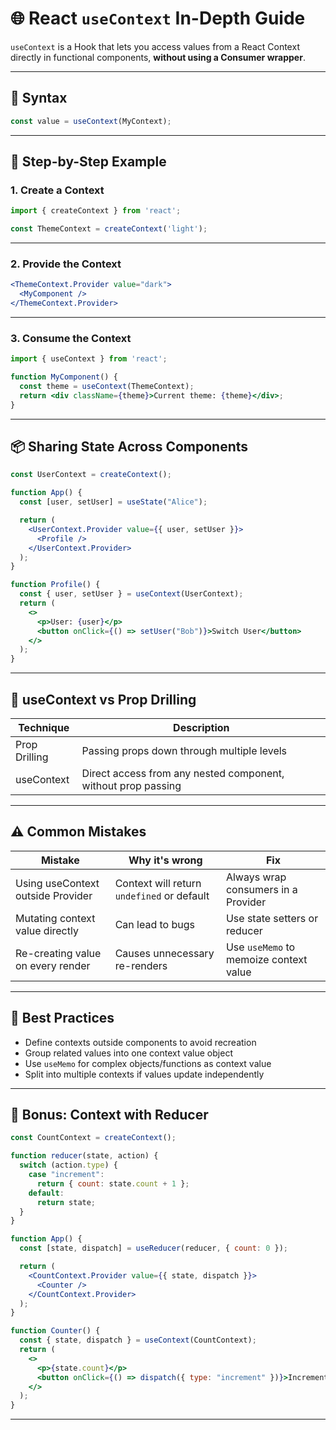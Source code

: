 
# 🌐 React `useContext` In-Depth Guide

`useContext` is a Hook that lets you access values from a React Context directly in functional components, **without using a Consumer wrapper**.

---

## 📌 Syntax

```jsx
const value = useContext(MyContext);
```

---

## 🧪 Step-by-Step Example

### 1. Create a Context
```jsx
import { createContext } from 'react';

const ThemeContext = createContext('light');
```

---

### 2. Provide the Context

```jsx
<ThemeContext.Provider value="dark">
  <MyComponent />
</ThemeContext.Provider>
```

---

### 3. Consume the Context

```jsx
import { useContext } from 'react';

function MyComponent() {
  const theme = useContext(ThemeContext);
  return <div className={theme}>Current theme: {theme}</div>;
}
```

---

## 📦 Sharing State Across Components

```jsx
const UserContext = createContext();

function App() {
  const [user, setUser] = useState("Alice");

  return (
    <UserContext.Provider value={{ user, setUser }}>
      <Profile />
    </UserContext.Provider>
  );
}

function Profile() {
  const { user, setUser } = useContext(UserContext);
  return (
    <>
      <p>User: {user}</p>
      <button onClick={() => setUser("Bob")}>Switch User</button>
    </>
  );
}
```

---

## 🧠 useContext vs Prop Drilling

| Technique      | Description |
|----------------|-------------|
| Prop Drilling  | Passing props down through multiple levels |
| useContext     | Direct access from any nested component, without prop passing |

---

## ⚠️ Common Mistakes

| Mistake | Why it's wrong | Fix |
|--------|----------------|-----|
| Using useContext outside Provider | Context will return `undefined` or default | Always wrap consumers in a Provider |
| Mutating context value directly | Can lead to bugs | Use state setters or reducer |
| Re-creating value on every render | Causes unnecessary re-renders | Use `useMemo` to memoize context value |

---

## 🧠 Best Practices

- Define contexts outside components to avoid recreation
- Group related values into one context value object
- Use `useMemo` for complex objects/functions as context value
- Split into multiple contexts if values update independently

---

## 🧪 Bonus: Context with Reducer

```jsx
const CountContext = createContext();

function reducer(state, action) {
  switch (action.type) {
    case "increment":
      return { count: state.count + 1 };
    default:
      return state;
  }
}

function App() {
  const [state, dispatch] = useReducer(reducer, { count: 0 });

  return (
    <CountContext.Provider value={{ state, dispatch }}>
      <Counter />
    </CountContext.Provider>
  );
}

function Counter() {
  const { state, dispatch } = useContext(CountContext);
  return (
    <>
      <p>{state.count}</p>
      <button onClick={() => dispatch({ type: "increment" })}>Increment</button>
    </>
  );
}
```

---

